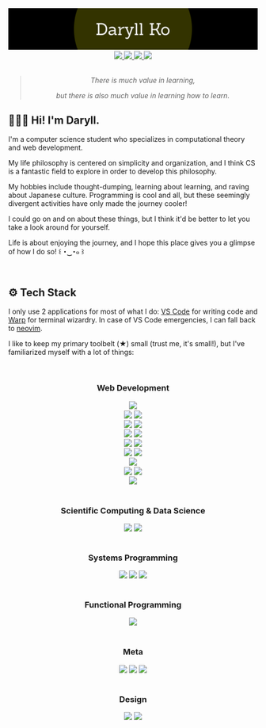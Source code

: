 <div align="center">
  <img src="assets/banner.svg" alt="banner">
</div>

<div align="center">
  <a href="https://daryllko.vercel.app/" target="_blank" rel="noopener noreferrer">
    <img src="https://img.shields.io/static/v1?label=&logo=google earth&message=Website&labelColor=262A33&color=262A33">
  </a>
  <a href="https://twitter.com/daryll_ko" target="_blank" rel="noopener noreferrer">
    <img src="https://img.shields.io/static/v1?label=&logo=twitter&message=Twitter&labelColor=262A33&color=262A33">
  </a>
  <a href="https://anilist.co/user/daryll" target="_blank" rel="noopener noreferrer">
    <img src="https://img.shields.io/static/v1?label=&logo=anilist&message=AniList&labelColor=262A33&color=262A33">
  </a>
  <a href="https://www.linkedin.com/in/daryll-ko" target="_blank" rel="noopener noreferrer">
    <img src="https://img.shields.io/static/v1?label=&logo=linkedin&message=LinkedIn&labelColor=262A33&color=262A33">
  </a>
</div>

<br>

<div align="center">

>
> _There is much value in learning,_
>
> _but there is also much value in learning how to learn._
>

</div>

<h2>🙍🏻‍♂️ Hi! I'm Daryll.</h2>

I'm a computer science student who specializes in computational theory and web development.

My life philosophy is centered on simplicity and organization, and I think CS is a fantastic field to explore in order to develop this philosophy.

My hobbies include thought-dumping, learning about learning, and raving about Japanese culture. Programming is cool and all, but these seemingly divergent activities have only made the journey cooler!

I could go on and on about these things, but I think it'd be better to let you take a look around for yourself.

Life is about enjoying the journey, and I hope this place gives you a glimpse of how I do so! ꒰ ･‿･๑ ꒱

<br>

<h2>⚙️ Tech Stack</h2>

I only use 2 applications for most of what I do: [VS Code](https://code.visualstudio.com/) for writing code and [Warp](https://www.warp.dev/) for terminal wizardry. In case of VS Code emergencies, I can fall back to [neovim](https://neovim.io/).

I like to keep my primary toolbelt (★) small (trust me, it's small!), but I've familiarized myself with a lot of things:

<br>

<div align="center">
  <h3>Web Development</h3>
  <div>
    <img src="https://img.shields.io/static/v1?label=&logo=html5&message=HTML&labelColor=262A33&color=262A33">
  </div>
  <div>
    <img src="https://img.shields.io/static/v1?label=&logo=tailwindcss&message=Tailwind CSS ★&labelColor=262A33&color=262A33">
    <img src="https://img.shields.io/static/v1?label=&logo=css3&message=CSS&labelColor=262A33&color=262A33">
  </div>
  <div>
    <img src="https://img.shields.io/static/v1?label=&logo=typescript&message=TypeScript ★&labelColor=262A33&color=262A33">
    <img src="https://img.shields.io/static/v1?label=&logo=javascript&message=JavaScript&labelColor=262A33&color=262A33">
  </div>
  <div>
    <img src="https://img.shields.io/static/v1?label=&logo=nextdotjs&message=Next.js ★&labelColor=262A33&color=262A33">
    <img src="https://img.shields.io/static/v1?label=&logo=react&message=React&labelColor=262A33&color=262A33">
  </div>
  <div>
    <img src="https://img.shields.io/static/v1?label=&logo=express&message=Express&labelColor=262A33&color=262A33">
    <img src="https://img.shields.io/static/v1?label=&logo=nodedotjs&message=Node.js&labelColor=262A33&color=262A33">
  </div>
  <div>
    <img src="https://img.shields.io/static/v1?label=&logo=redis&message=Redis&labelColor=262A33&color=262A33">
    <img src="https://img.shields.io/static/v1?label=&logo=mongodb&message=MongoDB&labelColor=262A33&color=262A33">
  </div>
  <div>
    <img src="https://img.shields.io/static/v1?label=&logo=graphql&message=GraphQL&labelColor=262A33&color=262A33">
  </div>
  <div>
    <img src="https://img.shields.io/static/v1?label=&logo=playwright&message=Playwright ★&labelColor=262A33&color=262A33">
    <img src="https://img.shields.io/static/v1?label=&logo=jest&message=Jest&labelColor=262A33&color=262A33">
  </div>
  <div>
    <img src="https://img.shields.io/static/v1?label=&logo=vite&message=Vite&labelColor=262A33&color=262A33">
  </div>
</div>

<br>

<div align="center">
  <h3>Scientific Computing & Data Science</h3>
  <div>
    <img src="https://img.shields.io/static/v1?label=&logo=julia&message=Julia ★&labelColor=262A33&color=262A33">
    <img src="https://img.shields.io/static/v1?label=&logo=python&message=Python&labelColor=262A33&color=262A33">
  </div>
</div>

<br>

<div align="center">
  <h3>Systems Programming</h3>
  <div>
    <img src="https://img.shields.io/static/v1?label=&logo=rust&message=Rust ★&labelColor=262A33&color=262A33">
    <img src="https://img.shields.io/static/v1?label=&logo=cplusplus&message=C%2b%2b&labelColor=262A33&color=262A33">
    <img src="https://img.shields.io/static/v1?label=&logo=c&message=C&labelColor=262A33&color=262A33">
  </div>
</div>

<br>

<div align="center">
  <h3>Functional Programming</h3>
  <div>
    <img src="https://img.shields.io/static/v1?label=&logo=haskell&message=Haskell ★&labelColor=262A33&color=262A33">
  </div>
</div>

<br>

<div align="center">
  <h3>Meta</h3>
  <div>
    <img src="https://img.shields.io/static/v1?label=&logo=git&message=Git ★&labelColor=262A33&color=262A33">
    <img src="https://img.shields.io/static/v1?label=&logo=npm&message=npm ★&labelColor=262A33&color=262A33">
    <img src="https://img.shields.io/static/v1?label=&logo=pnpm&message=pnpm&labelColor=262A33&color=262A33">
  </div>
</div>

<br>

<div align="center">
  <h3>Design</h3>
  <div>
    <img src="https://img.shields.io/static/v1?label=&logo=figma&message=Figma ★&labelColor=262A33&color=262A33">
    <img src="https://img.shields.io/static/v1?label=&logo=canva&message=Canva&labelColor=262A33&color=262A33">
  </div>
</div>
